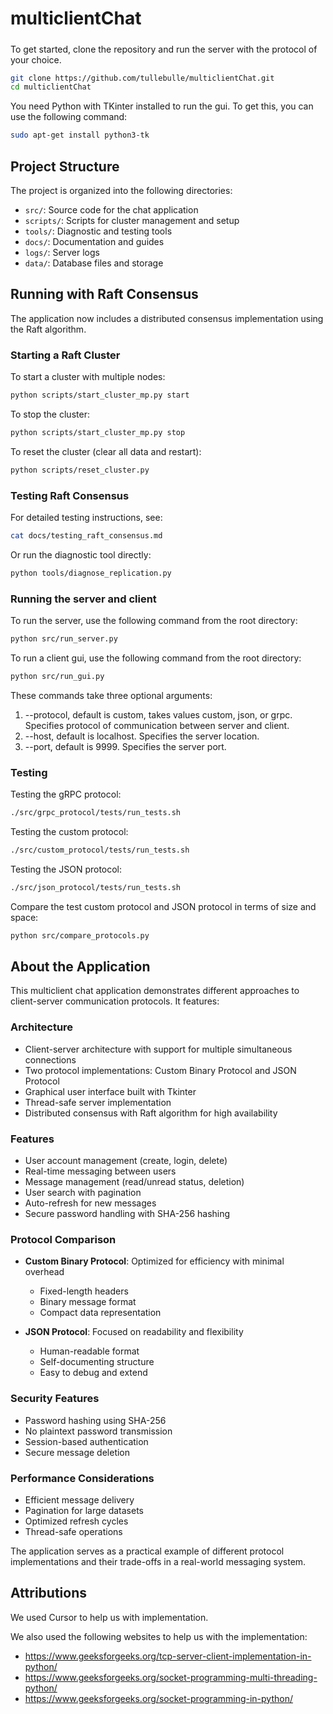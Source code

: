 # multiclientChat


#####
To get started, clone the repository and run the server with the protocol of your choice.

```bash
git clone https://github.com/tullebulle/multiclientChat.git
cd multiclientChat
```

You need Python with TKinter installed to run the gui. To get this, you can use the following command:

```bash
sudo apt-get install python3-tk
```

## Project Structure

The project is organized into the following directories:

- `src/`: Source code for the chat application
- `scripts/`: Scripts for cluster management and setup
- `tools/`: Diagnostic and testing tools
- `docs/`: Documentation and guides
- `logs/`: Server logs
- `data/`: Database files and storage

## Running with Raft Consensus

The application now includes a distributed consensus implementation using the Raft algorithm.

### Starting a Raft Cluster

To start a cluster with multiple nodes:

```bash
python scripts/start_cluster_mp.py start
```

To stop the cluster:

```bash
python scripts/start_cluster_mp.py stop
```

To reset the cluster (clear all data and restart):

```bash
python scripts/reset_cluster.py
```

### Testing Raft Consensus

For detailed testing instructions, see:

```bash
cat docs/testing_raft_consensus.md
```

Or run the diagnostic tool directly:

```bash
python tools/diagnose_replication.py
```


### Running the server and client
To run the server, use the following command from the root directory:

```bash
python src/run_server.py 
```

To run a client gui, use the following command from the root directory:
```bash
python src/run_gui.py
```

These commands take three optional arguments:
 1. --protocol, default is custom, takes values custom, json, or grpc. Specifies protocol of communication between server and client.
 2. --host, default is localhost. Specifies the server location.
 3. --port, default is 9999. Specifies the server port.


### Testing
Testing the gRPC protocol:
```bash
./src/grpc_protocol/tests/run_tests.sh
```

Testing the custom protocol:
```bash
./src/custom_protocol/tests/run_tests.sh
```

Testing the JSON protocol:
```bash
./src/json_protocol/tests/run_tests.sh
```

Compare the test custom protocol and JSON protocol in terms of size and space:
```bash
python src/compare_protocols.py
```


## About the Application

This multiclient chat application demonstrates different approaches to client-server communication protocols. It features:

### Architecture
- Client-server architecture with support for multiple simultaneous connections
- Two protocol implementations: Custom Binary Protocol and JSON Protocol
- Graphical user interface built with Tkinter
- Thread-safe server implementation
- Distributed consensus with Raft algorithm for high availability

### Features
- User account management (create, login, delete)
- Real-time messaging between users
- Message management (read/unread status, deletion)
- User search with pagination
- Auto-refresh for new messages
- Secure password handling with SHA-256 hashing

### Protocol Comparison
- **Custom Binary Protocol**: Optimized for efficiency with minimal overhead
  - Fixed-length headers
  - Binary message format
  - Compact data representation
  
- **JSON Protocol**: Focused on readability and flexibility
  - Human-readable format
  - Self-documenting structure
  - Easy to debug and extend

### Security Features
- Password hashing using SHA-256
- No plaintext password transmission
- Session-based authentication
- Secure message deletion

### Performance Considerations
- Efficient message delivery
- Pagination for large datasets
- Optimized refresh cycles
- Thread-safe operations

The application serves as a practical example of different protocol implementations and their trade-offs in a real-world messaging system.


## Attributions

We used Cursor to help us with implementation.

We also used the following websites to help us with the implementation:
- https://www.geeksforgeeks.org/tcp-server-client-implementation-in-python/
- https://www.geeksforgeeks.org/socket-programming-multi-threading-python/
- https://www.geeksforgeeks.org/socket-programming-in-python/

